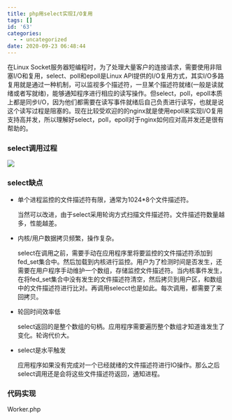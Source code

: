 ```yaml
---
title: php用select实现I/O复用
tags: []
id: '63'
categories:
  - - uncategorized
date: 2020-09-23 06:48:44
---
```


在Linux Socket服务器短编程时，为了处理大量客户的连接请求，需要使用非阻塞I/O和复用，select、poll和epoll是Linux API提供的I/O复用方式，其实I/O多路复用就是通过一种机制，可以监视多个描述符，一旦某个描述符就绪(一般是读就绪或者写就绪)，能够通知程序进行相应的读写操作。但select，poll，epoll本质上都是同步I/O，因为他们都需要在读写事件就绪后自己负责进行读写，也就是说这个读写过程是阻塞的。现在比较受欢迎的的nginx就是使用epoll来实现I/O复用支持高并发，所以理解好select，poll，epoll对于nginx如何应对高并发还是很有帮助的。

### select调用过程

![](http://qiniu.gaobinzhan.com/2019/12/24/2937c31e6dc23.png)

### select缺点

*   单个进程监控的文件描述符有限，通常为1024\*8个文件描述符。
    
    当然可以改进，由于select采用轮询方式扫描文件描述符。文件描述符数量越多，性能越差。
    
*   内核/用户数据拷贝频繁，操作复杂。
    
    select在调用之前，需要手动在应用程序里将要监控的文件描述符添加到fed\_set集合中。然后加载到内核进行监控。用户为了检测时间是否发生，还需要在用户程序手动维护一个数组，存储监控文件描述符。当内核事件发生，在将fed\_set集合中没有发生的文件描述符清空，然后拷贝到用户区，和数组中的文件描述符进行比对。再调用selecct也是如此。每次调用，都需要了来回拷贝。
    
*   轮回时间效率低
    
    select返回的是整个数组的句柄。应用程序需要遍历整个数组才知道谁发生了变化。轮询代价大。
    
*   select是水平触发
    
    应用程序如果没有完成对一个已经就绪的文件描述符进行IO操作。那么之后select调用还是会将这些文件描述符返回，通知进程。
    

### 代码实现

Worker.php